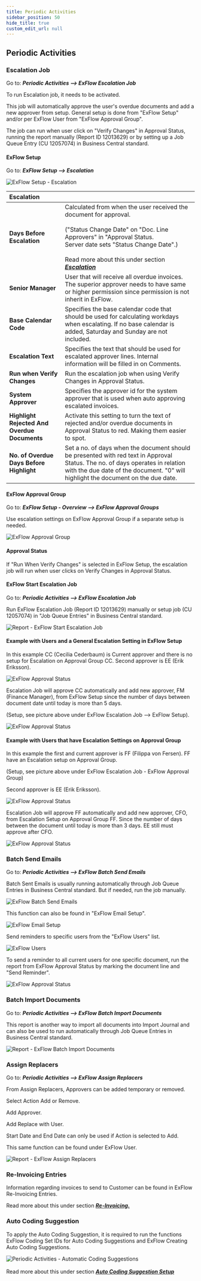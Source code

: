 ```yaml
---
title: Periodic Activities
sidebar_position: 50
hide_title: true
custom_edit_url: null
---
```

## Periodic Activities

### Escalation Job

Go to: ***Periodic Activities \--\> ExFlow Escalation Job***

To run Escalation job, it needs to be activated.

This job will automatically approve the user's overdue documents and add
a new approver from setup. General setup is done from "ExFlow Setup"
and/or per ExFlow User from "ExFlow Approval Group".

The job can run when user click on "Verify Changes" in Approval Status,
running the report manually (Report ID 12013629) or by setting up a Job Queue Entry (CU 12057074) in Business Central standard.


#### ExFlow Setup

Go to: ***ExFlow Setup --> Escalation***

![ExFlow Setup - Escalation](@site/static/img/media/exflow-setup-escalation-002.png)

|Escalation||
|:-|:-|	
|**Days Before Escalation**| 	Calculated from when the user received the document for approval. <br/><br/> ("Status Change Date" on "Doc. Line Approvers" in "Approval Status.<br/> Server date sets "Status Change Date".) <br/><br/> Read more about this under section [***Escalation***](https://docs.signupsoftware.com/business-central/docs/user-manual/business-functionality/approval-groups#escalation)
|**Senior Manager**| 	User that will receive all overdue invoices. The superior approver needs to have same or higher permission since permission is not inherit in ExFlow.
|**Base Calendar Code**| 	Specifies the base calendar code that should be used for calculating workdays when escalating. If no base calendar is added, Saturday and Sunday are not included.
|**Escalation Text**| 	Specifies the text that should be used for escalated approver lines. Internal information will be filled in on Comments.
|**Run when Verify Changes**| 	Run the escalation job when using Verify Changes in Approval Status.
|**System Approver**| 	Specifies the approver id for the system approver that is used when auto approving escalated invoices. 
|**Highlight Rejected And Overdue Documents**| 	Activate this setting to turn the text of rejected and/or overdue documents in Approval Status to red. Making them easier to spot.
|**No. of Overdue Days Before Highlight**| 	Set a no. of days when the document should be presented with red text in Approval Status. The no. of days operates in relation with the due date of the document. "0" will highlight the document on the due date.


#### ExFlow Approval Group

Go to: ***ExFlow Setup - Overview --> ExFlow Approval Groups***

Use escalation settings on ExFlow Approval Group if a separate setup is
needed.

![ExFlow Approval Group](@site/static/img/media/image324.png)

#### Approval Status

If "Run When Verify Changes" is selected in ExFlow Setup, the escalation
job will run when user clicks on Verify Changes in Approval Status.

#### ExFlow Start Escalation Job

Go to: ***Periodic Activities --> ExFlow Escalation Job***

Run ExFlow Escalation Job (Report ID 12013629) manually or setup job (CU 12057074) in "Job Queue Entries" in Business Central standard.

![Report - ExFlow Start Escalation Job](@site/static/img/media/image325.png)

#### Example with Users and a General Escalation Setting in ExFlow Setup

In this example CC (Cecilia Cederbaum) is Current approver and there is
no setup for Escalation on Approval Group CC. Second approver is EE
(Erik Eriksson).

![ExFlow Approval Status](@site/static/img/media/image326.png)

Escalation Job will approve CC automatically and add new approver, FM
(Finance Manager), from ExFlow Setup since the number of days between
document date until today is more than 5 days. 

(Setup, see picture above under ExFlow Escalation Job \--\> ExFlow Setup).

![ExFlow Approval Status](@site/static/img/media/image327.png)

#### Example with Users that have Escalation Settings on Approval Group

In this example the first and current approver is FF (Filippa von
Fersen). FF have an Escalation setup on Approval Group. 

(Setup, see picture above under ExFlow Escalation Job - ExFlow Approval Group)

Second approver is EE (Erik Eriksson).

![ExFlow Approval Status](@site/static/img/media/image328.png)

Escalation Job will approve FF automatically and add new approver, CFO,
from Escalation Setup on Approval Group FF. Since the number of days
between the document until today is more than 3 days. EE still
must approve after CFO.

![ExFlow Approval Status](@site/static/img/media/image329.png)

### Batch Send Emails

Go to: ***Periodic Activities \--\> ExFlow Batch Send Emails***

Batch Sent Emails is usually running automatically through Job Queue
Entries in Business Central standard. But if needed, run the job
manually.

![ExFlow Batch Send Emails](@site/static/img/media/image330.png)

This function can also be found in "ExFlow Email Setup".

![ExFlow Email Setup](@site/static/img/media/image331.png)

Send reminders to specific users from the "ExFlow Users" list.

![ExFlow Users](@site/static/img/media/image332.png)

To send a reminder to all current users for one specific document, run
the report from ExFlow Approval Status by marking the document line and
"Send Reminder".

![ExFlow Approval Status](@site/static/img/media/image333.png)

### Batch Import Documents

Go to: ***Periodic Activities \--\> ExFlow Batch Import Documents***

This report is another way to import all documents into Import Journal
and can also be used to run automatically through Job Queue Entries in
Business Central standard.

![Report - ExFlow Batch Import Documents](@site/static/img/media/image334.png)

### Assign Replacers

Go to: ***Periodic Activities \--\> ExFlow Assign Replacers***

From Assign Replacers, Approvers can be added temporary or removed.

Select Action Add or Remove.

Add Approver.

Add Replace with User.

Start Date and End Date can only be used if Action is selected to Add.

This same function can be found under ExFlow User.

![Report - ExFlow Assign Replacers](@site/static/img/media/image335.png)

### Re-Invoicing Entries

Information regarding invoices to send to Customer can be found in
ExFlow Re-Invoicing Entries.

Read more about this under section [***Re-Invoicing.***](https://docs.signupsoftware.com/business-central/docs/user-manual/business-functionality/re-invoicing#re-invoicing)

### Auto Coding Suggestion

To apply the Auto Coding Suggestion, it is required to run the
functions ExFlow Coding Set IDs for Auto Coding Suggestions and ExFlow
Creating Auto Coding Suggestions.

![Periodic Activities - Automatic Coding Suggestions](@site/static/img/media/exflow-menu-005-periodic-activities.png) <br/><br/> Read more about this under section [***Auto Coding Suggestion Setup***](https://docs.signupsoftware.com/business-central/docs/user-manual/business-functionality/auto-coding-suggestion-setup#auto-coding-suggestion-setup)
